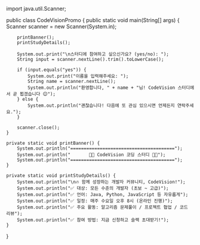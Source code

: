 import java.util.Scanner;

public class CodeVisionPromo {
    public static void main(String[] args) {
        Scanner scanner = new Scanner(System.in);

        printBanner();
        printStudyDetails();

        System.out.print("\n스터디에 참여하고 싶으신가요? (yes/no): ");
        String input = scanner.nextLine().trim().toLowerCase();

        if (input.equals("yes")) {
            System.out.print("이름을 입력해주세요: ");
            String name = scanner.nextLine();
            System.out.println("환영합니다, " + name + "님! CodeVision 스터디에서 곧 뵙겠습니다 😊");
        } else {
            System.out.println("괜찮습니다! 다음에 또 관심 있으시면 언제든지 연락주세요.");
        }

        scanner.close();
    }

    private static void printBanner() {
        System.out.println("=======================================");
        System.out.println("       👨‍💻 CodeVision 코딩 스터디 👩‍💻");
        System.out.println("=======================================");
    }

    private static void printStudyDetails() {
        System.out.println("\n🔥 함께 성장하는 개발자 커뮤니티, CodeVision!");
        System.out.println("✅ 대상: 모든 수준의 개발자 (초보 ~ 고급)");
        System.out.println("✅ 언어: Java, Python, JavaScript 등 자유롭게");
        System.out.println("✅ 일정: 매주 수요일 오후 8시 (온라인 진행)");
        System.out.println("✅ 주요 활동: 알고리즘 문제풀이 / 프로젝트 협업 / 코드 리뷰");
        System.out.println("✅ 참여 방법: 지금 신청하고 슬랙 초대받기!");
    }
}
